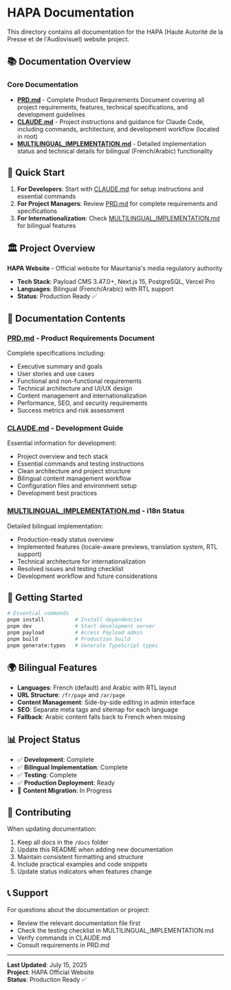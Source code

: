 # HAPA Documentation

This directory contains all documentation for the HAPA (Haute Autorité de la Presse et de l'Audiovisuel) website project.

## 📚 Documentation Overview

### Core Documentation

- **[PRD.md](./PRD.md)** - Complete Product Requirements Document covering all project requirements, features, technical specifications, and development guidelines
- **[CLAUDE.md](../CLAUDE.md)** - Project instructions and guidance for Claude Code, including commands, architecture, and development workflow (located in root)
- **[MULTILINGUAL_IMPLEMENTATION.md](./MULTILINGUAL_IMPLEMENTATION.md)** - Detailed implementation status and technical details for bilingual (French/Arabic) functionality

## 🎯 Quick Start

1. **For Developers**: Start with [CLAUDE.md](../CLAUDE.md) for setup instructions and essential commands
2. **For Project Managers**: Review [PRD.md](./PRD.md) for complete requirements and specifications  
3. **For Internationalization**: Check [MULTILINGUAL_IMPLEMENTATION.md](./MULTILINGUAL_IMPLEMENTATION.md) for bilingual features

## 🏛️ Project Overview

**HAPA Website** - Official website for Mauritania's media regulatory authority
- **Tech Stack**: Payload CMS 3.47.0+, Next.js 15, PostgreSQL, Vercel Pro
- **Languages**: Bilingual (French/Arabic) with RTL support
- **Status**: Production Ready ✅

## 📖 Documentation Contents

### [PRD.md](./PRD.md) - Product Requirements Document
Complete specifications including:
- Executive summary and goals
- User stories and use cases
- Functional and non-functional requirements
- Technical architecture and UI/UX design
- Content management and internationalization
- Performance, SEO, and security requirements
- Success metrics and risk assessment

### [CLAUDE.md](../CLAUDE.md) - Development Guide
Essential information for development:
- Project overview and tech stack
- Essential commands and testing instructions
- Clean architecture and project structure
- Bilingual content management workflow
- Configuration files and environment setup
- Development best practices

### [MULTILINGUAL_IMPLEMENTATION.md](./MULTILINGUAL_IMPLEMENTATION.md) - i18n Status
Detailed bilingual implementation:
- Production-ready status overview
- Implemented features (locale-aware previews, translation system, RTL support)
- Technical architecture for internationalization
- Resolved issues and testing checklist
- Development workflow and future considerations

## 🚀 Getting Started

```bash
# Essential commands
pnpm install          # Install dependencies
pnpm dev              # Start development server
pnpm payload          # Access Payload admin
pnpm build            # Production build
pnpm generate:types   # Generate TypeScript types
```

## 🌍 Bilingual Features

- **Languages**: French (default) and Arabic with RTL layout
- **URL Structure**: `/fr/page` and `/ar/page`
- **Content Management**: Side-by-side editing in admin interface
- **SEO**: Separate meta tags and sitemap for each language
- **Fallback**: Arabic content falls back to French when missing

## 📊 Project Status

- ✅ **Development**: Complete
- ✅ **Bilingual Implementation**: Complete
- ✅ **Testing**: Complete
- ✅ **Production Deployment**: Ready
- 🔄 **Content Migration**: In Progress

## 🤝 Contributing

When updating documentation:
1. Keep all docs in the `/docs` folder
2. Update this README when adding new documentation
3. Maintain consistent formatting and structure
4. Include practical examples and code snippets
5. Update status indicators when features change

## 📞 Support

For questions about the documentation or project:
- Review the relevant documentation file first
- Check the testing checklist in MULTILINGUAL_IMPLEMENTATION.md
- Verify commands in CLAUDE.md
- Consult requirements in PRD.md

---

**Last Updated**: July 15, 2025  
**Project**: HAPA Official Website  
**Status**: Production Ready ✅